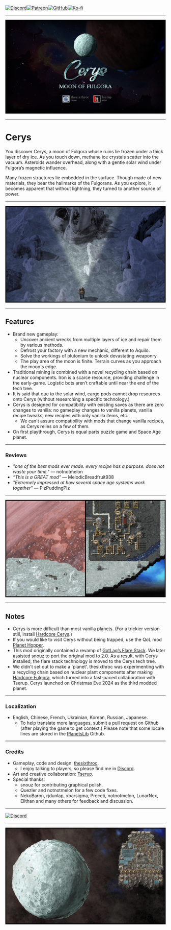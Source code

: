 [![Discord](https://img.shields.io/badge/Discord-%235865F2.svg?style=for-the-badge&logo=discord&logoColor=white)](https://discord.gg/VuVhYUBbWE)[![Patreon](https://img.shields.io/badge/Patreon-f96854?style=for-the-badge&logo=patreon)](https://www.patreon.com/c/thesixthroc)[![GitHub](https://img.shields.io/badge/github-%23121011.svg?style=for-the-badge&logo=github&logoColor=white)](https://github.com/danielmartin0/Cerys-Moon-of-Fulgora)[![Ko-fi](https://img.shields.io/badge/Ko--fi-F16061?style=for-the-badge&logo=ko-fi&logoColor=white)](https://ko-fi.com/thesixthroc)

---

![](https://raw.githubusercontent.com/danielmartin0/Cerys-Moon-of-Fulgora/main/images/movie-poster.png)

---

# Cerys

You discover Cerys, a moon of Fulgora whose ruins lie frozen under a thick layer of dry ice. As you touch down, methane ice crystals scatter into the vacuum. Asteroids wander overhead, along with a gentle solar wind under Fulgora’s magnetic influence.

Many frozen structures lie embedded in the surface. Though made of new materials, they bear the hallmarks of the Fulgorans. As you explore, it becomes apparent that without lightning, they turned to another source of power.

---

![](https://raw.githubusercontent.com/danielmartin0/Cerys-Moon-of-Fulgora/main/images/explore.png)

---

## Features

- Brand new gameplay:
    - Uncover ancient wrecks from multiple layers of ice and repair them by various methods.
    - Defrost your factory with a new mechanic, different to Aquilo.
    - Solve the workings of plutonium to unlock devastating weaponry.
    - The play area of the moon is finite. Terrain curves as you approach the moon's edge.
- Traditional mining is combined with a novel recycling chain based on nuclear components. Iron is a scarce resource, providing challenge in the early-game. Logistic bots aren’t craftable until near the end of the tech tree.
- It is said that due to the solar wind, cargo pods cannot drop resources onto Cerys (without researching a specific technology.)
- Cerys is designed for compatibility with existing saves as there are zero changes to vanilla: no gameplay changes to vanilla planets, vanilla recipe tweaks, new recipes with only vanilla items, etc.
    - We can't assure compatibility with mods that change vanilla recipes, as Cerys relies on a few of them.
- On first playthrough, Cerys is equal parts puzzle game and Space Age planet.

---

### Reviews

- _"one of the best mods ever made. every recipe has a purpose. does not waste your time."_ — notnotmelon
- _“This is a GREAT mod”_ — MelodicBreadfruit938
- _"Extremely impressed at how several space age systems work together"_ — PlzPuddingPlz

---

![](https://raw.githubusercontent.com/danielmartin0/Cerys-Moon-of-Fulgora/main/images/landing-and-factory.png)

---

## Notes

- Cerys is more difficult than most vanilla planets. (For a trickier version still, install [Hardcore Cerys](https://mods.factorio.com/mod/Rocs-Hardcore-Cerys).)
- If you would like to visit Cerys without being trapped, use the QoL mod [Planet Hopper](https://mods.factorio.com/mod/Planet-Hopper).
- This mod originally contained a revamp of [GotLag’s Flare Stack](https://mods.factorio.com/mods/GotLag/Flare%20Stack). We later assisted snouz to port the original mod to 2.0. As a result, with Cerys installed, the flare stack technology is moved to the Cerys tech tree.
- We didn't set out to make a 'planet'. thesixthroc was experimenting with a recycling chain based on nuclear plant components after making [Hardcore Fulgora](https://mods.factorio.com/mod/Rocs-Hardcore-Fulgora), which turned into a fast-paced collaboration with Tserup. Cerys launched on Christmas Eve 2024 as the third modded planet.

---

### Localization

- English, Chinese, French, Ukrainian, Korean, Russian, Japanese.
    - To help translate more languages, submit a pull request on Github (after playing the game to get context.) Please note that some locale lines are stored in the [PlanetsLib](https://github.com/danielmartin0/PlanetsLib) Github.

---

### Credits

- Gameplay, code and design: [thesixthroc](https://mods.factorio.com/user/thesixthroc).
    - I enjoy talking to players, so please find me in [Discord](https://discord.gg/VuVhYUBbWE).
- Art and creative collaboration: [Tserup](https://mods.factorio.com/user/Tserup).
- Special thanks:
    - snouz for contributing graphical polish.
    - Quezler and notnotmelon for a few code fixes.
    - NekoBaron, rjdunlap, xbarsigma, Preceti, notnotmelon, LunarNex, Ellthan and many others for feedback and discussion.

---

[![Discord](https://img.shields.io/discord/1309620686347702372?style=for-the-badge&logo=discord&logoColor=bf6434&label=The%20Foundry&labelColor=222222&color=bf6434)](https://discord.gg/VuVhYUBbWE)

---

![](https://raw.githubusercontent.com/danielmartin0/Cerys-Moon-of-Fulgora/main/images/hovering-2.png)